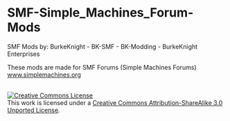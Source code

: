 # SMF-Simple_Machines_Forum-Mods
SMF Mods by: BurkeKnight - BK-SMF - BK-Modding - BurkeKnight Enterprises

These mods are made for SMF Forums (Simple Machines Forums) www.simplemachines.org<br /><br />

<a rel="license" href="http://creativecommons.org/licenses/by-sa/3.0/deed.en_US"><img alt="Creative Commons License" style="border-width:0" src="http://i.creativecommons.org/l/by-sa/3.0/88x31.png" /></a><br />This work is licensed under a <a rel="license" href="http://creativecommons.org/licenses/by-sa/3.0/deed.en_US">Creative Commons Attribution-ShareAlike 3.0 Unported License</a>.
